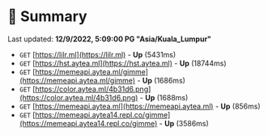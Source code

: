 # 📖 Summary
Last updated: **12/9/2022, 5:09:00 PG "Asia/Kuala_Lumpur"**

- `GET` [https://lilr.ml](https://lilr.ml) - **Up** (5431ms)
- `GET` [https://hst.aytea.ml](https://hst.aytea.ml) - **Up** (18744ms)
- `GET` [https://memeapi.aytea.ml/gimme](https://memeapi.aytea.ml/gimme) - **Up** (1686ms)
- `GET` [https://color.aytea.ml/4b31d6.png](https://color.aytea.ml/4b31d6.png) - **Up** (1688ms)
- `GET` [https://memeapi.aytea.ml](https://memeapi.aytea.ml) - **Up** (856ms)
- `GET` [https://memeapi.aytea14.repl.co/gimme](https://memeapi.aytea14.repl.co/gimme) - **Up** (3586ms)

